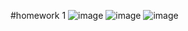 #homework 1
![image](https://user-images.githubusercontent.com/104754072/169668523-a1b77174-ec46-44e7-a4a5-c686f421f208.png)
![image](https://user-images.githubusercontent.com/104754072/169668565-d7bc7a48-1798-4836-8026-b704dd97e090.png)
![image](https://user-images.githubusercontent.com/104754072/169668574-de39c989-7e4d-4cdb-951e-73647d83919a.png)
